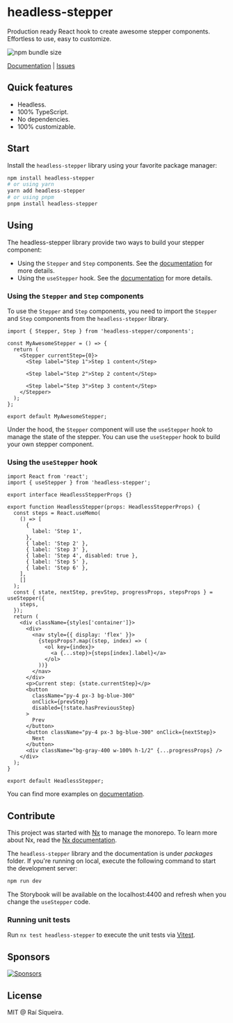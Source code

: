 # headless-stepper

Production ready React hook to create awesome stepper components. Effortless to use, easy to customize.

![npm bundle size](https://img.shields.io/bundlephobia/minzip/headless-stepper?style=flat-square)

[Documentation](https://headless-stepper.netlify.app/) | [Issues](https://github.com/raisiqueira/headless-stepper-monorepo/issues)

## Quick features

- Headless.
- 100% TypeScript.
- No dependencies.
- 100% customizable.

## Start

Install the `headless-stepper` library using your favorite package manager:

```bash
npm install headless-stepper
# or using yarn
yarn add headless-stepper
# or using pnpm
pnpm install headless-stepper
```

## Using

The headless-stepper library provide two ways to build your stepper component:

- Using the `Stepper` and `Step` components. See the [documentation](https://headless-stepper.netlify.app/getting-started/using-stepper) for more details.
- Using the `useStepper` hook. See the [documentation](https://headless-stepper.netlify.app/getting-started/using) for more details.

### Using the `Stepper` and `Step` components

To use the `Stepper` and `Step` components, you need to import the `Stepper` and `Step` components from the `headless-stepper` library.

```tsx
import { Stepper, Step } from 'headless-stepper/components';

const MyAwesomeStepper = () => {
  return (
    <Stepper currentStep={0}>
      <Step label="Step 1">Step 1 content</Step>

      <Step label="Step 2">Step 2 content</Step>

      <Step label="Step 3">Step 3 content</Step>
    </Stepper>
  );
};

export default MyAwesomeStepper;
```

Under the hood, the `Stepper` component will use the `useStepper` hook to manage the state of the stepper. You can use the `useStepper` hook to build your own stepper component.

### Using the `useStepper` hook

```tsx
import React from 'react';
import { useStepper } from 'headless-stepper';

export interface HeadlessStepperProps {}

export function HeadlessStepper(props: HeadlessStepperProps) {
  const steps = React.useMemo(
    () => [
      {
        label: 'Step 1',
      },
      { label: 'Step 2' },
      { label: 'Step 3' },
      { label: 'Step 4', disabled: true },
      { label: 'Step 5' },
      { label: 'Step 6' },
    ],
    []
  );
  const { state, nextStep, prevStep, progressProps, stepsProps } = useStepper({
    steps,
  });
  return (
    <div className={styles['container']}>
      <div>
        <nav style={{ display: 'flex' }}>
          {stepsProps?.map((step, index) => (
            <ol key={index}>
              <a {...step}>{steps[index].label}</a>
            </ol>
          ))}
        </nav>
      </div>
      <p>Current step: {state.currentStep}</p>
      <button
        className="py-4 px-3 bg-blue-300"
        onClick={prevStep}
        disabled={!state.hasPreviousStep}
      >
        Prev
      </button>
      <button className="py-4 px-3 bg-blue-300" onClick={nextStep}>
        Next
      </button>
      <div className="bg-gray-400 w-100% h-1/2" {...progressProps} />
    </div>
  );
}

export default HeadlessStepper;
```

You can find more examples on [documentation](https://headless-stepper.netlify.app/).

## Contribute

This project was started with [Nx](https://nx.dev) to manage the monorepo. To learn more about Nx, read the [Nx documentation](https://nx.dev/).

The `headless-stepper` library and the documentation is under _packages_ folder. If you're running on local, execute the following command to start the development server:

```bash
npm run dev
```

The Storybook will be available on the localhost:4400 and refresh when you change the `useStepper` code.

### Running unit tests

Run `nx test headless-stepper` to execute the unit tests via [Vitest](https://vitest.dev).

## Sponsors

[![Sponsors](https://cdn.jsdelivr.net/gh/raisiqueira/static/sponsors.svg)](https://headless-stepper.netlify.app/sponsors)

## License

MIT @ Raí Siqueira.

